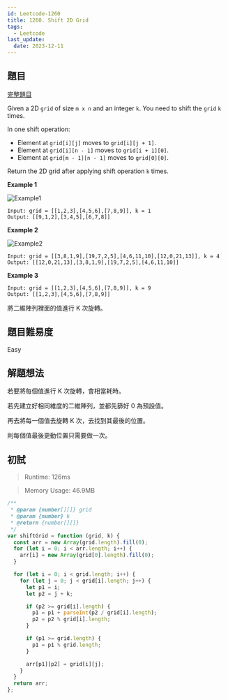 ```yaml
---
id: Leetcode-1260
title: 1260. Shift 2D Grid
tags:
  - Leetcode
last_update:
  date: 2023-12-11
---
```


## 題目

[完整題目](https://leetcode.com/problems/shift-2d-grid/)

Given a 2D `grid` of size `m x n` and an integer `k`. You need to shift the `grid` `k` times.

In one shift operation:

- Element at `grid[i][j]` moves to `grid[i][j + 1]`.
- Element at `grid[i][n - 1]` moves to `grid[i + 1][0]`.
- Element at `grid[m - 1][n - 1]` moves to `grid[0][0]`.

Return the 2D grid after applying shift operation `k` times.

**Example 1**

![Example1](/img/tutorial/Leetcode/1260/1260-1.png)

```
Input: grid = [[1,2,3],[4,5,6],[7,8,9]], k = 1
Output: [[9,1,2],[3,4,5],[6,7,8]]
```

**Example 2**

![Example2](/img/tutorial/Leetcode/1260/1260-2.png)

```
Input: grid = [[3,8,1,9],[19,7,2,5],[4,6,11,10],[12,0,21,13]], k = 4
Output: [[12,0,21,13],[3,8,1,9],[19,7,2,5],[4,6,11,10]]
```

**Example 3**

```
Input: grid = [[1,2,3],[4,5,6],[7,8,9]], k = 9
Output: [[1,2,3],[4,5,6],[7,8,9]]
```

將二維陣列裡面的值進行 K 次旋轉。

## 題目難易度

Easy

## 解題想法

若要將每個值進行 K 次旋轉，會相當耗時。

若先建立好相同維度的二維陣列，並都先篩好 0 為預設值。

再去將每一個值去旋轉 K 次，去找到其最後的位置。

則每個值最後更動位置只需要做一次。

## 初試

> Runtime: 126ms

> Memory Usage: 46.9MB

```javascript
/**
 * @param {number[][]} grid
 * @param {number} k
 * @return {number[][]}
 */
var shiftGrid = function (grid, k) {
  const arr = new Array(grid.length).fill(0);
  for (let i = 0; i < arr.length; i++) {
    arr[i] = new Array(grid[0].length).fill(0);
  }

  for (let i = 0; i < grid.length; i++) {
    for (let j = 0; j < grid[i].length; j++) {
      let p1 = i;
      let p2 = j + k;

      if (p2 >= grid[i].length) {
        p1 = p1 + parseInt(p2 / grid[i].length);
        p2 = p2 % grid[i].length;
      }

      if (p1 >= grid.length) {
        p1 = p1 % grid.length;
      }

      arr[p1][p2] = grid[i][j];
    }
  }
  return arr;
};
```
